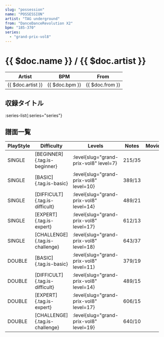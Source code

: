 ```yaml
---
slug: "possession"
name: "POSSESSION"
artist: "TAG underground"
from: "DanceDanceRevolution X2"
bpm: "185-370"
series:
  - "grand-prix-vol8"
---
```


# {{ $doc.name }} / {{ $doc.artist }}

|Artist|BPM|From|
|------|---|----|
|{{ $doc.artist }}|{{ $doc.bpm }}|{{ $doc.from }}|

## 収録タイトル

:series-list{:series="series"}

## 譜面一覧

|PlayStyle|Difficulty|Levels|Notes|Movie|
|---------|----------|------|-----|-----|
|SINGLE|[BEGINNER]{.tag.is-beginner}|<div class="field is-grouped is-grouped-multiline"> :level{slug="grand-prix-vol8" level=7}</div>|215/35||
|SINGLE|[BASIC]{.tag.is-basic}|<div class="field is-grouped is-grouped-multiline"> :level{slug="grand-prix-vol8" level=10}</div>|389/13||
|SINGLE|[DIFFICULT]{.tag.is-difficult}|<div class="field is-grouped is-grouped-multiline"> :level{slug="grand-prix-vol8" level=14}</div>|489/21||
|SINGLE|[EXPERT]{.tag.is-expert}|<div class="field is-grouped is-grouped-multiline"> :level{slug="grand-prix-vol8" level=17}</div>|612/13||
|SINGLE|[CHALLENGE]{.tag.is-challenge}|<div class="field is-grouped is-grouped-multiline"> :level{slug="grand-prix-vol8" level=18}</div>|643/37||
|DOUBLE|[BASIC]{.tag.is-basic}|<div class="field is-grouped is-grouped-multiline"> :level{slug="grand-prix-vol8" level=11}</div>|379/19||
|DOUBLE|[DIFFICULT]{.tag.is-difficult}|<div class="field is-grouped is-grouped-multiline"> :level{slug="grand-prix-vol8" level=14}</div>|489/15||
|DOUBLE|[EXPERT]{.tag.is-expert}|<div class="field is-grouped is-grouped-multiline"> :level{slug="grand-prix-vol8" level=17}</div>|606/15||
|DOUBLE|[CHALLENGE]{.tag.is-challenge}|<div class="field is-grouped is-grouped-multiline"> :level{slug="grand-prix-vol8" level=19}</div>|640/10||
